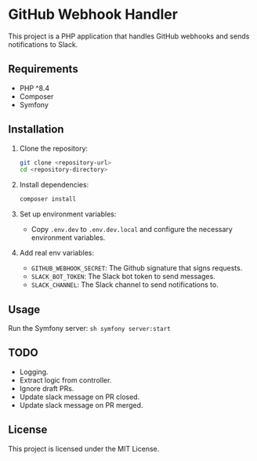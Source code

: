 # GitHub Webhook Handler

This project is a PHP application that handles GitHub webhooks and sends notifications to Slack.

## Requirements

- PHP ^8.4
- Composer
- Symfony

## Installation

1. Clone the repository:
    ```sh
    git clone <repository-url>
    cd <repository-directory>
    ```

2. Install dependencies:
    ```sh
    composer install
    ```

3. Set up environment variables:
    - Copy `.env.dev` to `.env.dev.local` and configure the necessary environment variables.

4. Add real env variables:
    - `GITHUB_WEBHOOK_SECRET`: The Github signature that signs requests.
    - `SLACK_BOT_TOKEN`: The Slack bot token to send messages.
    - `SLACK_CHANNEL`: The Slack channel to send notifications to.

## Usage

Run the Symfony server:
    ```sh
    symfony server:start
    ```

## TODO
- Logging.
- Extract logic from controller.
- Ignore draft PRs.
- Update slack message on PR closed.
- Update slack message on PR merged.

## License

This project is licensed under the MIT License.
